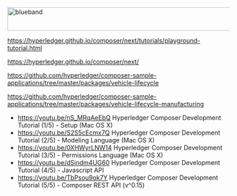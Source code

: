 <img src="https://farm5.staticflickr.com/4503/37148677233_71edc5a37b_o.png" width="1041" height="53" alt="blueband">

https://hyperledger.github.io/composer/next/tutorials/playground-tutorial.html

https://hyperledger.github.io/composer/next/

https://github.com/hyperledger/composer-sample-applications/tree/master/packages/vehicle-lifecycle

https://github.com/hyperledger/composer-sample-applications/tree/master/packages/vehicle-lifecycle-manufacturing


* https://youtu.be/nS_MRqAeEbQ   Hyperledger Composer Development Tutorial (1/5) - Setup (Mac OS X)
* https://youtu.be/S2S5cEcmx7Q   Hyperledger Composer Development Tutorial (2/5) - Modeling Language (Mac OS X)
* https://youtu.be/0XHWyrLNW14   Hyperledger Composer Development Tutorial (3/5) - Permissions Language (Mac OS X)
* https://youtu.be/dSindm4UG60   Hyperledger Composer Development Tutorial (4/5) - Javascript API
* https://youtu.be/TbPsou9ok7Y   Hyperledger Composer Development Tutorial (5/5) - Composer REST API (v^0.15)





